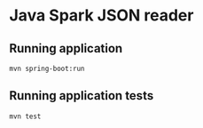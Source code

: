# Java Spark JSON reader

## Running application
```
mvn spring-boot:run
```

## Running application tests
```
mvn test
```